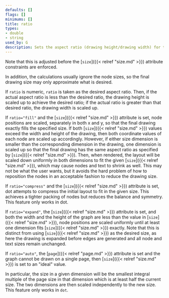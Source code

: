 ```yaml
---
defaults: []
flags: []
minimums: []
title: ratio
types:
- double
- string
used_by: G
description: Sets the aspect ratio (drawing height/drawing width) for the drawing
---
```


Note that this is adjusted before the [`size`]({{< relref "size.md" >}}) attribute constraints
are enforced.

In addition, the calculations usually ignore the node sizes, so the
final drawing size may only approximate what is desired.

If `ratio` is numeric, `ratio` is taken as the desired aspect ratio.
Then, if the actual aspect ratio is less than the desired ratio,
the drawing height is scaled up to achieve the
desired ratio; if the actual ratio is greater than that desired ratio,
the drawing width is scaled up.

If `ratio="fill"` and the [`size`]({{< relref "size.md" >}})
attribute is set, node positions are scaled, separately in both x
and y, so that the final drawing exactly fills the specified size.
If both [`size`]({{< relref "size.md" >}}) values exceed the width
and height of the drawing, then both coordinate values of each
node are scaled up accordingly. However, if either size dimension
is smaller than the corresponding dimension in the drawing, one
dimension is scaled up so that the final drawing has the same aspect
ratio as specified by [`size`]({{< relref "size.md" >}}).
Then, when rendered, the layout will be
scaled down uniformly in both dimensions to fit the given
[`size`]({{< relref "size.md" >}}), which may cause nodes and text
to shrink as well. This may not be what the user
wants, but it avoids the hard problem of how to reposition the
nodes in an acceptable fashion to reduce the drawing size.

If `ratio="compress"` and the [`size`]({{< relref "size.md" >}})
attribute is set, dot attempts to compress the initial layout to fit
in the given size. This achieves a tighter packing of nodes but
reduces the balance and symmetry. This feature only works in dot.

If `ratio="expand"`, the [`size`]({{< relref "size.md" >}}) attribute is set, and both the
width and the height of the graph are less than the value in
[`size`]({{< relref "size.md" >}}), node positions are scaled uniformly until at least one
dimension fits [`size`]({{< relref "size.md" >}}) exactly. Note that this is distinct from
using [`size`]({{< relref "size.md" >}}) as the desired size, as here the drawing is expanded
before edges are generated and all node and text sizes remain unchanged.

If `ratio="auto"`, the [`page`]({{< relref "page.md" >}}) attribute is set and the graph
cannot be drawn on a single page, then [`size`]({{< relref "size.md" >}}) is set to an
"ideal" value.

In particular, the size in a given dimension will be the smallest integral
multiple of the page size in that dimension which is at least half the
current size. The two dimensions are then scaled independently to the
new size. This feature only works in `dot`.
